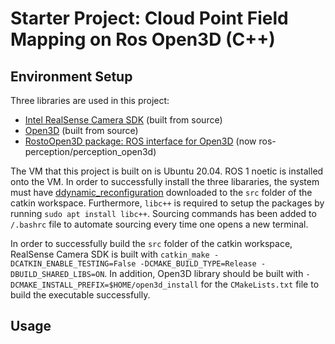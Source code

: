 # Starter Project: **Cloud Point Field Mapping on Ros Open3D (C++)**
## Environment Setup
Three libraries are used in this project:
* [Intel RealSense Camera SDK](https://github.com/IntelRealSense/realsense-ros/tree/ros1-legacy) (built from source)
* [Open3D](http://www.open3d.org/docs/release/compilation.html) (built from source)
* [RostoOpen3D package: ROS interface for Open3D](https://github.com/ntnu-arl/open3d_ros) (now ros-perception/perception_open3d)

The VM that this project is built on is Ubuntu 20.04. ROS 1 noetic is installed onto the VM. In order to successfully install the three libararies, the system must have [ddynamic_reconfiguration](https://github.com/pal-robotics/ddynamic_reconfigure/tree/kinetic-devel) downloaded to the `src` folder of the catkin workspace. Furthermore, `libc++` is required to setup the packages by running `sudo apt install libc++`. Sourcing commands has been added to `/.bashrc` file to automate sourcing every time one opens a new terminal.

In order to successfully build the `src` folder of the catkin workspace, RealSense Camera SDK is built with `catkin_make -DCATKIN_ENABLE_TESTING=False -DCMAKE_BUILD_TYPE=Release -DBUILD_SHARED_LIBS=ON`. In addition, Open3D library should be built with `-DCMAKE_INSTALL_PREFIX=$HOME/open3d_install` for the `CMakeLists.txt` file to build the executable successfully.
## Usage
